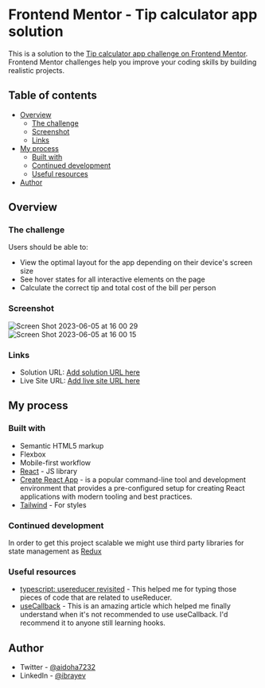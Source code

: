 # Frontend Mentor - Tip calculator app solution

This is a solution to the [Tip calculator app challenge on Frontend Mentor](https://www.frontendmentor.io/challenges/tip-calculator-app-ugJNGbJUX). Frontend Mentor challenges help you improve your coding skills by building realistic projects.

## Table of contents

- [Overview](#overview)
  - [The challenge](#the-challenge)
  - [Screenshot](#screenshot)
  - [Links](#links)
- [My process](#my-process)
  - [Built with](#built-with)
  - [Continued development](#continued-development)
  - [Useful resources](#useful-resources)
- [Author](#author)

## Overview

### The challenge

Users should be able to:

- View the optimal layout for the app depending on their device's screen size
- See hover states for all interactive elements on the page
- Calculate the correct tip and total cost of the bill per person

### Screenshot

![Screen Shot 2023-06-05 at 16 00 29](https://github.com/aidoha/tip-calculator/assets/27284530/b8a162ab-c320-46ea-9559-ab9c231684a2)
![Screen Shot 2023-06-05 at 16 00 15](https://github.com/aidoha/tip-calculator/assets/27284530/561f46c2-24be-404b-8b50-43f3cd3d2eb3)

### Links

- Solution URL: [Add solution URL here](https://github.com/aidoha/tip-calculator)
- Live Site URL: [Add live site URL here](https://tip-calculator-aidoha.vercel.app/)

## My process

### Built with

- Semantic HTML5 markup
- Flexbox
- Mobile-first workflow
- [React](https://reactjs.org/) - JS library
- [Create React App](https://create-react-app.dev/) - is a popular command-line tool and development environment that provides a pre-configured setup for creating React applications with modern tooling and best practices.
- [Tailwind](https://tailwindcss.com/) - For styles

### Continued development

In order to get this project scalable we might use third party libraries for state management as [Redux](https://redux.js.org/)

### Useful resources

- [typescript: usereducer revisited](https://stephenweiss.dev/typescript-use-reducer-revisited) - This helped me for typing those pieces of code that are related to useReducer.
- [useCallback](https://dmitripavlutin.com/react-usecallback/) - This is an amazing article which helped me finally understand when it's not recommended to use useCallback. I'd recommend it to anyone still learning hooks.

## Author

- Twitter - [@aidoha7232](https://twitter.com/aidoha7232)
- LinkedIn - [@ibrayev](https://www.linkedin.com/in/ibrayev/)
